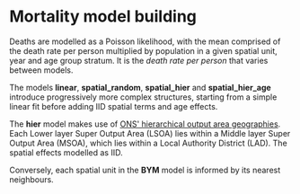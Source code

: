 # Mortality model building
Deaths are modelled as a Poisson likelihood, with the mean comprised of the death rate per person multiplied by population in a given spatial unit, year and age group stratum. It is the <i>death rate per person</i> that varies between models.

The models <b>linear</b>, <b>spatial_random</b>, <b>spatial_hier</b> and <b>spatial_hier_age</b> introduce progressively more complex structures, starting from a simple linear fit before adding IID spatial terms and age effects.

The <b>hier</b> model makes use of <a href="https://www.ons.gov.uk/methodology/geography/ukgeographies/censusgeography">ONS' hierarchical output area geographies</a>. Each Lower layer Super Output Area (LSOA) lies within a Middle layer Super Output Area (MSOA), which lies within a Local Authority District (LAD). The spatial effects modelled as IID.

Conversely, each spatial unit in the <b>BYM</b> model is informed by its nearest neighbours.
